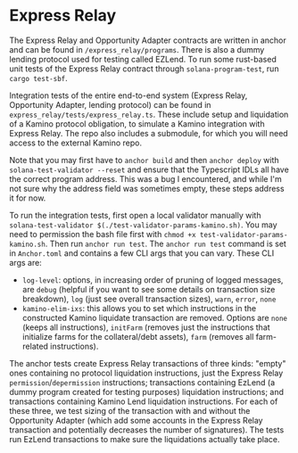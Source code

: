 # Express Relay

The Express Relay and Opportunity Adapter contracts are written in anchor and can be found in `/express_relay/programs`. There is also a dummy lending protocol used for testing called EZLend. To run some rust-based unit tests of the Express Relay contract through `solana-program-test`, run `cargo test-sbf`.

Integration tests of the entire end-to-end system (Express Relay, Opportunity Adapter, lending protocol) can be found in `express_relay/tests/express_relay.ts`. These include setup and liquidation of a Kamino protocol obligation, to simulate a Kamino integration with Express Relay. The repo also includes a submodule, for which you will need access to the external Kamino repo.

Note that you may first have to `anchor build` and then `anchor deploy` with `solana-test-validator --reset` and ensure that the Typescript IDLs all have the correct program address. This was a bug I encountered, and while I'm not sure why the address field was sometimes empty, these steps address it for now.

To run the integration tests, first open a local validator manually with `solana-test-validator $(./test-validator-params-kamino.sh)`. You may need to permission the bash file first with `chmod +x test-validator-params-kamino.sh`. Then run `anchor run test`. The `anchor run test` command is set in `Anchor.toml` and contains a few CLI args that you can vary. These CLI args are:

- `log-level`: options, in increasing order of pruning of logged messages, are `debug` (helpful if you want to see some details on transaction size breakdown), `log` (just see overall transaction sizes), `warn`, `error`, `none`
- `kamino-elim-ixs`: this allows you to set which instructions in the constructed Kamino liquidate transaction are removed. Options are `none` (keeps all instructions), `initFarm` (removes just the instructions that initialize farms for the collateral/debt assets), `farm` (removes all farm-related instructions).

The anchor tests create Express Relay transactions of three kinds: "empty" ones containing no protocol liquidation instructions, just the Express Relay `permission`/`depermission` instructions; transactions containing EzLend (a dummy program created for testing purposes) liquidation instructions; and transactions containing Kamino Lend liquidation instructions. For each of these three, we test sizing of the transaction with and without the Opportunity Adapter (which add some accounts in the Express Relay transaction and potentially decreases the number of signatures). The tests run EzLend transactions to make sure the liquidations actually take place.
